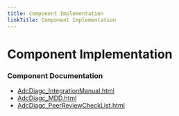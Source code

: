```yaml
---
title: Component Implementation
linkTitle: Component Implementation
---
```


# Component Implementation
### Component Documentation

- [AdcDiagc_IntegrationManual.html](doc/AdcDiagc_IntegrationManual.html)
- [AdcDiagc_MDD.html](doc/AdcDiagc_MDD.html)
- [AdcDiagc_PeerReviewCheckList.html](doc/AdcDiagc_PeerReviewCheckList.html)

